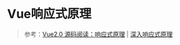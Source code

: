 # Vue响应式原理


> 参考：[Vue2.0 源码阅读：响应式原理](https://zhouweicsu.github.io/blog/2017/03/07/vue-2-0-reactivity/) | [深入响应式原理](https://cn.vuejs.org/v2/guide/reactivity.html)
